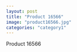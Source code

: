 ```yaml
---
layout: post
title: "Product 16566"
image: "product16566.jpg"
categories: "category1"
---
```

Product 16566
